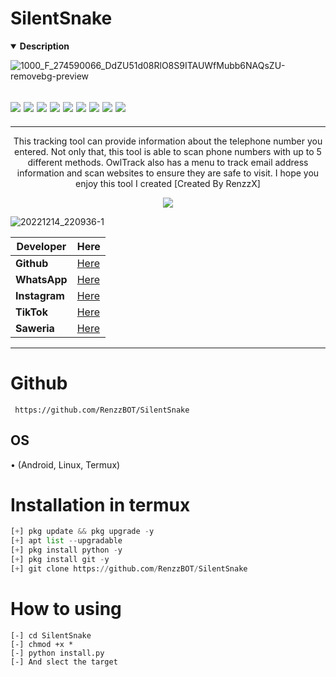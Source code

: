 # SilentSnake
<details open>
  <summary><strong> Description </strong></summary>

![1000_F_274590066_DdZU51d08RlO8S9ITAUWfMubb6NAQsZU-removebg-preview](https://kosred.com/a/zjjkdk.png)
 <h2><img src="https://img.shields.io/badge/Author-RenzzX-blueviolet"/>
<img src="https://img.shields.io/badge/Tool-SilentSnake-red"/>
<img src="https://img.shields.io/badge/Made%20with-Python,%20bash%20and%20javascript-yellowgreen"/> <img src="https://img.shields.io/badge/Version-1.7-9cf"/>
<img src="https://img.shields.io/github/issues/IccTeam/OwlTrack.svg?color=%23ff0000"/> <img
<img src="https://img.shields.io/github/issues-closed/IccTeam/OwlTrack.svg?color=%2300cc00"/> <img
<img src="https://img.shields.io/github/forks/IccTeam/OwlTrack.svg?color=%23ffff00"/> <img
<img src="https://img.shields.io/github/stars/IccTeam/OwlTrack.svg?color=%23ff3300"/> <img
<img src="https://img.shields.io/github/license/IccTeam/OwlTrack.svg?color=%230000ff"/> <img
</center>
  </h2>
  <hr>
  
<p align="center">
This tracking tool can provide information about the telephone number you entered. Not only that, this tool is able to scan phone numbers with up to 5 different methods. OwlTrack also has a menu to track email address information and scan websites to ensure they are safe to visit. I hope you enjoy this tool I created [Created By RenzzX]
  </details>
  
  <p align="center">
<img src="https://img.shields.io/static/v1?label=CreatedBy&color=blue&message=RenzzX&logo=Acclaim&logoColor=white&style=for-the-badge"><br>
  
![20221214_220936-1](https://kosred.com/a/zjjkdk.png)

| Developer | Here |
|--------|--------|
| **Github** |[Here](https://github.com/RenzzBOT) |
| **WhatsApp** |[Here](https://wa.me/+6285649152599) |
| **Instagram** |[Here](https://instagram.com/renzzzaja) |
| **TikTok** |[Here](https://www.tiktok.com/@Renzzxraa) |
| **Saweria** |[Here](https://saweria.co/Khoirun) |
---------
 
# Github
     https://github.com/RenzzBOT/SilentSnake

## OS
• (Android, Linux, Termux)

# Installation in termux
```python
[+] pkg update && pkg upgrade -y
[+] apt list --upgradable 
[+] pkg install python -y
[+] pkg install git -y
[+] git clone https://github.com/RenzzBOT/SilentSnake
```
# How to using
```
[-] cd SilentSnake
[-] chmod +x *
[-] python install.py
[-] And slect the target
```
